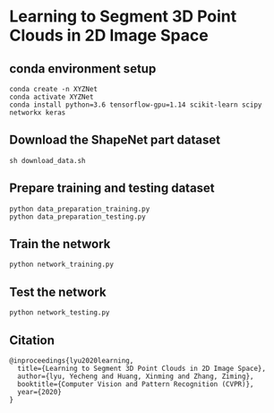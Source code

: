 # Learning to Segment 3D Point Clouds in 2D Image Space

## conda environment setup
```
conda create -n XYZNet
conda activate XYZNet
conda install python=3.6 tensorflow-gpu=1.14 scikit-learn scipy networkx keras
```

## Download the ShapeNet part dataset
```
sh download_data.sh
```

## Prepare training and testing dataset
```
python data_preparation_training.py
python data_preparation_testing.py
```

## Train the network
```
python network_training.py
```

## Test the network
```
python network_testing.py
```

## Citation
```
@inproceedings{lyu2020learning,
  title={Learning to Segment 3D Point Clouds in 2D Image Space},
  author={lyu, Yecheng and Huang, Xinming and Zhang, Ziming},
  booktitle={Computer Vision and Pattern Recognition (CVPR)},  
  year={2020}  
}
```
